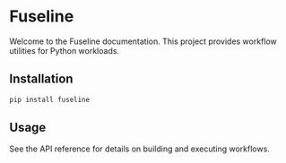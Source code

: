 # Fuseline

Welcome to the Fuseline documentation. This project provides workflow utilities for Python workloads.

## Installation

```bash
pip install fuseline
```

## Usage

See the API reference for details on building and executing workflows.
